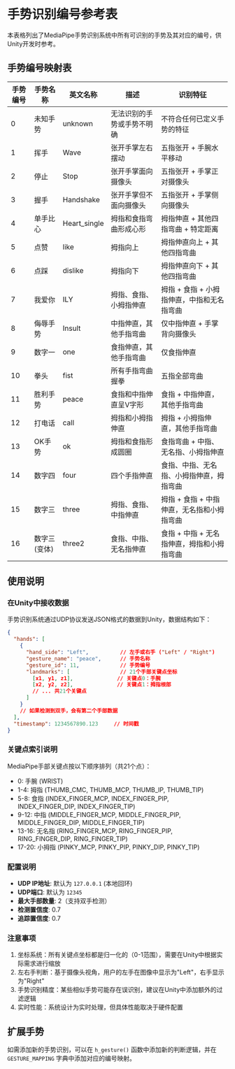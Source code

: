 # 手势识别编号参考表

本表格列出了MediaPipe手势识别系统中所有可识别的手势及其对应的编号，供Unity开发时参考。

## 手势编号映射表

| 手势编号 | 手势名称 | 英文名称 | 描述 | 识别特征 |
|---------|---------|---------|------|----------|
| 0 | 未知手势 | unknown | 无法识别的手势或手势不明确 | 不符合任何已定义手势的特征 |
| 1 | 挥手 | Wave | 张开手掌左右摆动 | 五指张开 + 手腕水平移动 |
| 2 | 停止 | Stop | 张开手掌面向摄像头 | 五指张开 + 手掌正对摄像头 |
| 3 | 握手 | Handshake | 张开手掌但不面向摄像头 | 五指张开 + 手掌侧向摄像头 |
| 4 | 单手比心 | Heart_single | 拇指和食指弯曲形成心形 | 拇指伸直 + 其他四指弯曲 + 特定距离 |
| 5 | 点赞 | like | 拇指向上 | 拇指伸直向上 + 其他四指弯曲 |
| 6 | 点踩 | dislike | 拇指向下 | 拇指伸直向下 + 其他四指弯曲 |
| 7 | 我爱你 | ILY | 拇指、食指、小拇指伸直 | 拇指 + 食指 + 小拇指伸直，中指和无名指弯曲 |
| 8 | 侮辱手势 | Insult | 中指伸直，其他手指弯曲 | 仅中指伸直 + 手掌背向摄像头 |
| 9 | 数字一 | one | 食指伸直，其他手指弯曲 | 仅食指伸直 |
| 10 | 拳头 | fist | 所有手指弯曲握拳 | 五指全部弯曲 |
| 11 | 胜利手势 | peace | 食指和中指伸直呈V字形 | 食指 + 中指伸直，其他手指弯曲 |
| 12 | 打电话 | call | 拇指和小拇指伸直 | 拇指 + 小拇指伸直，其他手指弯曲 |
| 13 | OK手势 | ok | 拇指和食指形成圆圈 | 食指弯曲 + 中指、无名指、小拇指伸直 |
| 14 | 数字四 | four | 四个手指伸直 | 食指、中指、无名指、小拇指伸直，拇指弯曲 |
| 15 | 数字三 | three | 拇指、食指、中指伸直 | 拇指 + 食指 + 中指伸直，无名指和小拇指弯曲 |
| 16 | 数字三(变体) | three2 | 食指、中指、无名指伸直 | 食指 + 中指 + 无名指伸直，拇指和小拇指弯曲 |

## 使用说明

### 在Unity中接收数据

手势识别系统通过UDP协议发送JSON格式的数据到Unity，数据结构如下：

```json
{
  "hands": [
    {
      "hand_side": "Left",          // 左手或右手 ("Left" / "Right")
      "gesture_name": "peace",      // 手势名称
      "gesture_id": 11,             // 手势编号
      "landmarks": [                // 21个手部关键点坐标
        [x1, y1, z1],              // 关键点0：手腕
        [x2, y2, z2],              // 关键点1：拇指根部
        // ... 共21个关键点
      ]
    }
    // 如果检测到双手，会有第二个手部数据
  ],
  "timestamp": 1234567890.123     // 时间戳
}
```

### 关键点索引说明

MediaPipe手部关键点按以下顺序排列（共21个点）：

- 0: 手腕 (WRIST)
- 1-4: 拇指 (THUMB_CMC, THUMB_MCP, THUMB_IP, THUMB_TIP)
- 5-8: 食指 (INDEX_FINGER_MCP, INDEX_FINGER_PIP, INDEX_FINGER_DIP, INDEX_FINGER_TIP)
- 9-12: 中指 (MIDDLE_FINGER_MCP, MIDDLE_FINGER_PIP, MIDDLE_FINGER_DIP, MIDDLE_FINGER_TIP)
- 13-16: 无名指 (RING_FINGER_MCP, RING_FINGER_PIP, RING_FINGER_DIP, RING_FINGER_TIP)
- 17-20: 小拇指 (PINKY_MCP, PINKY_PIP, PINKY_DIP, PINKY_TIP)

### 配置说明

- **UDP IP地址**: 默认为 `127.0.0.1` (本地回环)
- **UDP端口**: 默认为 `12345`
- **最大手部数量**: 2（支持双手检测）
- **检测置信度**: 0.7
- **追踪置信度**: 0.7

### 注意事项

1. 坐标系统：所有关键点坐标都是归一化的（0-1范围），需要在Unity中根据实际需求进行缩放
2. 左右手判断：基于摄像头视角，用户的左手在图像中显示为"Left"，右手显示为"Right"
3. 手势识别精度：某些相似手势可能存在误识别，建议在Unity中添加额外的过滤逻辑
4. 实时性能：系统设计为实时处理，但具体性能取决于硬件配置

## 扩展手势

如需添加新的手势识别，可以在 `h_gesture()` 函数中添加新的判断逻辑，并在 `GESTURE_MAPPING` 字典中添加对应的编号映射。